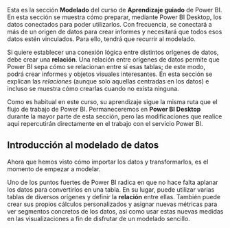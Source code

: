 Esta es la sección **Modelado** del curso de **Aprendizaje guiado** de Power BI. En esta sección se muestra cómo preparar, mediante Power BI Desktop, los datos conectados para poder utilizarlos. Con frecuencia, se conectará a más de un origen de datos para crear informes y necesitará que todos esos datos estén vinculados. Para ello, tendrá que recurrir al modelado.

Si quiere establecer una conexión lógica entre distintos orígenes de datos, debe crear una **relación**. Una relación entre orígenes de datos permite que Power BI sepa cómo se relacionan entre sí esas tablas; de este modo, podrá crear informes y objetos visuales interesantes. En esta sección se explican las *relaciones* (aunque solo aquellas centradas en los datos) e incluso se muestra cómo crearlas cuando no exista ninguna.

Como es habitual en este curso, su aprendizaje sigue la misma ruta que el flujo de trabajo de Power BI. Permaneceremos en **Power BI Desktop** durante la mayor parte de esta sección, pero las modificaciones que realice aquí repercutirán directamente en el trabajo con el servicio Power BI.

## <a name="introduction-to-modeling-your-data"></a>Introducción al modelado de datos
Ahora que hemos visto cómo importar los datos y transformarlos, es el momento de empezar a modelar.

Uno de los puntos fuertes de Power BI radica en que no hace falta aplanar los datos para convertirlos en una tabla. En su lugar, puede utilizar varias tablas de diversos orígenes y definir la **relación** entre ellas. También puede crear sus propios cálculos personalizados y asignar nuevas métricas para ver segmentos concretos de los datos, así como usar estas nuevas medidas en las visualizaciones a fin de disfrutar de un modelado sencillo.

